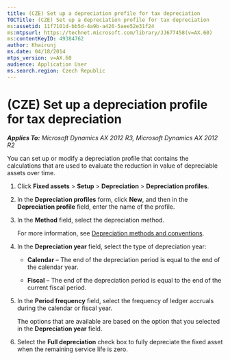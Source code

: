 ```yaml
---
title: (CZE) Set up a depreciation profile for tax depreciation
TOCTitle: (CZE) Set up a depreciation profile for tax depreciation
ms:assetid: 11f7101d-bb5d-4a9b-a426-5aee52e31f24
ms:mtpsurl: https://technet.microsoft.com/library/JJ677458(v=AX.60)
ms:contentKeyID: 49384762
author: Khairunj
ms.date: 04/18/2014
mtps_version: v=AX.60
audience: Application User
ms.search.region: Czech Republic
---
```


# (CZE) Set up a depreciation profile for tax depreciation 


_**Applies To:** Microsoft Dynamics AX 2012 R3, Microsoft Dynamics AX 2012 R2_

You can set up or modify a depreciation profile that contains the calculations that are used to evaluate the reduction in value of depreciable assets over time.

1.  Click **Fixed assets** \> **Setup** \> **Depreciation** \> **Depreciation profiles**.

2.  In the **Depreciation profiles** form, click **New**, and then in the **Depreciation profile** field, enter the name of the profile.

3.  In the **Method** field, select the depreciation method.
    
    For more information, see [Depreciation methods and conventions](depreciation-methods-and-conventions.md).

4.  In the **Depreciation year** field, select the type of depreciation year:
    
      - **Calendar** – The end of the depreciation period is equal to the end of the calendar year.
    
      - **Fiscal** – The end of the depreciation period is equal to the end of the current fiscal period.

5.  In the **Period frequency** field, select the frequency of ledger accruals during the calendar or fiscal year.
    
    The options that are available are based on the option that you selected in the **Depreciation year** field.

6.  Select the **Full depreciation** check box to fully depreciate the fixed asset when the remaining service life is zero.

  



